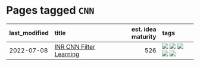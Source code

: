 # Pages tagged `CNN`

|last_modified|title|est. idea maturity|tags
|:---|:---|---:|:---|
|2022-07-08|[INR CNN Filter Learning](../INR_CNN_filter_learning.md)|526|[![](https://img.shields.io/badge/tag-CNN-82d6e)](../tags/CNN.md) [![](https://img.shields.io/badge/tag-INR-752fd7)](../tags/INR.md) [![](https://img.shields.io/badge/tag-deep_learning-9c3a4a)](../tags/deep_learning.md) [![](https://img.shields.io/badge/tag-experimental-6a156e)](../tags/experimental.md) [![](https://img.shields.io/badge/tag-filter_learning-dad82b)](../tags/filter_learning.md)|
